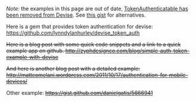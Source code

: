 *Note:* the examples in this page are out of date, [TokenAuthenticatable has been removed from Devise](https://github.com/plataformatec/devise/issues/2739). See [this gist](https://gist.github.com/josevalim/fb706b1e933ef01e4fb6) for alternatives.

Here is a gem that provides token authentication for devise: https://github.com/lynndylanhurley/devise_token_auth

~~Here is a blog post with some quick code snippets and a link to a quick example app on github. http://zyphdesignco.com/blog/simple-auth-token-example-with-devise~~

~~And here is another blog post with a detailed example: http://matteomelani.wordpress.com/2011/10/17/authentication-for-mobile-devices/~~

Other example:
~~https://gist.github.com/danielgatis/5666941~~

